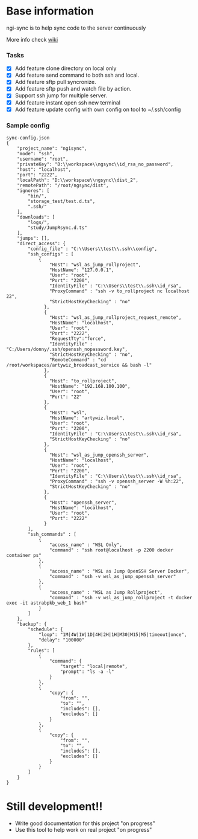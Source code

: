 # Base information
ngi-sync is to help sync code to the server continuously

More info check [wiki](https://github.com/rolldone/ngi-sync/wiki)

### Tasks
- [x] Add feature clone directory on local only
- [x] Add feature send command to both ssh and local.
- [x] Add feature sftp pull syncronize.
- [x] Add feature sftp push and watch file by action.
- [x] Support ssh jump for multiple server.
- [x] Add feature instant open ssh new terminal
- [x] Add feature update config with own config on tool to ~/.ssh/config 

### Sample config
```
sync-config.json
{
    "project_name": "ngisync",
    "mode": "ssh",
    "username": "root",
    "privateKey": "D:\\workspace\\ngsync\\id_rsa_no_password",
    "host": "localhost",
    "port": "2222",
    "localPath": "D:\\workspace\\ngsync\\dist_2",
    "remotePath": "/root/ngsync/dist",
    "ignores": [
        "bin/",
        "storage_test/test.d.ts",
        ".ssh/"
    ],
    "downloads": [
        "logs/",
        "study/JumpRsync.d.ts"
    ],
    "jumps": [],
    "direct_access": {
        "config_file" : "C:\\Users\\test\\.ssh\\config",
        "ssh_configs" : [
            {
                "Host": "wsl_as_jump_rollproject",
                "HostName": "127.0.0.1",
                "User": "root",
                "Port": "2200",
                "IdentityFile" : "C:\\Users\\test\\.ssh\\id_rsa",
                "ProxyCommand" : "ssh -v to_rollproject nc localhost 22",
                "StrictHostKeyChecking" : "no"
              },
              {
                "Host": "wsl_as_jump_rollproject_request_remote",
                "HostName": "localhost",
                "User": "root",
                "Port": "2222",
                "RequestTty":"force",
                "IdentityFile" : "C:/Users/donny/.ssh/openssh_nopassword.key",
                "StrictHostKeyChecking" : "no",
                "RemoteCommand" : "cd /root/workspaces/artywiz_broadcast_service && bash -l"
              },
              {
                "Host": "to_rollproject",
                "HostName": "192.168.100.100",
                "User": "root",
                "Port": "22"
              },
              {
                "Host": "wsl",
                "HostName": "artywiz.local",
                "User": "root",
                "Port": "2200",
                "IdentityFile" : "C:\\Users\\test\\.ssh\\id_rsa",
                "StrictHostKeyChecking" : "no"
              },
              {
                "Host": "wsl_as_jump_openssh_server",
                "HostName": "localhost",
                "User": "root",
                "Port": "2200",
                "IdentityFile" : "C:\\Users\\test\\.ssh\\id_rsa",
                "ProxyCommand" : "ssh -v openssh_server -W %h:22",
                "StrictHostKeyChecking" : "no"
              },
              {
                "Host": "openssh_server",
                "HostName": "localhost",
                "User": "root",
                "Port": "2222"
              }
        ],
        "ssh_commands" : [
            {
                "access_name" : "WSL Only",
                "command" : "ssh root@localhost -p 2200 docker container ps"
            },
            {
                "access_name" : "WSL as Jump OpenSSH Server Docker",
                "command" : "ssh -v wsl_as_jump_openssh_server"
            },
            {
                "access_name" : "WSL as Jump Rollproject",
                "command" : "ssh -v wsl_as_jump_rollproject -t docker exec -it astrabpkb_web_1 bash"
            }
        ]
    },
    "backup": {
        "schedule": {
            "loop": "1M|4W|1W|1D|4H|2H|1H|M30|M15|M5|timeout|once",
            "delay": "100000"
        },
        "rules": [
            {
                "command": {
                    "target": "local|remote",
                    "prompt": "ls -a -l"
                }
            },
            {
                "copy": {
                    "from": "",
                    "to": "",
                    "includes": [],
                    "excludes": []
                }
            },
            {
                "copy": {
                    "from": "",
                    "to": "",
                    "includes": [],
                    "excludes": []
                }
            }
        ]
    }
}
```

# Still development!!
- Write good documentation for this project "on progress"
- Use this tool to help work on real project "on progress"
